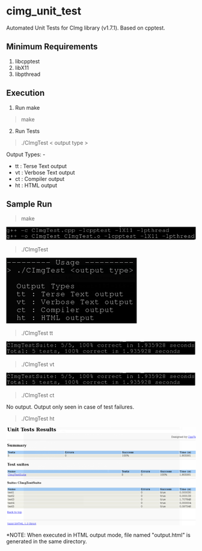 # cimg_unit_test
Automated Unit Tests for CImg library (v1.7.1). Based on cpptest.

Minimum Requirements
--------------------
1. libcpptest
2. libX11
3. libpthread

Execution
---------
1. Run make
> make

2. Run Tests
> ./CImgTest < output type >

  Output Types: -
  - tt : Terse Text output
  - vt : Verbose Text output
  - ct : Compiler output
  - ht : HTML output

Sample Run
----------
> make

  ![Alt text](images/make.png?raw=true "make")

> ./CImgTest

  ![Alt text](images/no_arg_run.png?raw=true "Run Test without arguments")

> ./CImgTest tt

  ![Alt text](images/tt.png?raw=true "Run Test with Terse Text output argument")

> ./CImgTest vt

  ![Alt text](images/tt.png?raw=true "Run Test with Verbose Text output argument")

> ./CImgTest ct

  No output. Output only seen in case of test failures.

> ./CImgTest ht

  ![Alt text](images/ht.png?raw=true "Run Test with HTML output argument")
  
*NOTE: When executed in HTML output mode, file named "output.html" is generated in the same directory.
